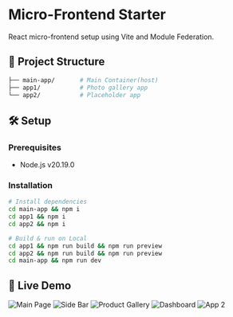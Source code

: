 # Micro-Frontend Starter

React micro-frontend setup using Vite and Module Federation.

## 📂 Project Structure

```bash
├── main-app/       # Main Container(host)
├── app1/           # Photo gallery app
└── app2/           # Placeholder app
```

## 🛠 Setup

### Prerequisites

- Node.js v20.19.0

### Installation

```bash
# Install dependencies
cd main-app && npm i
cd app1 && npm i
cd app2 && npm i
```

```bash
# Build & run on Local
cd app1 && npm run build && npm run preview
cd app2 && npm run build && npm run preview
cd main-app && npm run dev
```

## 🚀 Live Demo

![Main Page](s0.png)
![Side Bar](screenshots/s2.png)
![Product Gallery](screenshots/s1.png)
![Dashboard](screenshots/s3.png)
![App 2](screenshots/s4.png)
